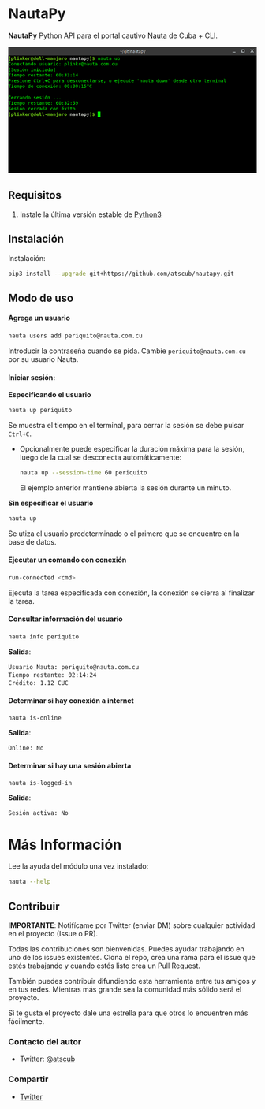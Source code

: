 # NautaPy

__NautaPy__ Python API para el portal cautivo [Nauta](https://secure.etecsa.net:8443/) de Cuba + CLI.

![Screenshot](screenshots/console-screenshot.png?raw=true)

## Requisitos

1. Instale la última versión estable de [Python3](https://www.python.org/downloads/)

## Instalación

Instalación:

```bash
pip3 install --upgrade git+https://github.com/atscub/nautapy.git
```

## Modo de uso

#### Agrega un usuario

```bash
nauta users add periquito@nauta.com.cu
```

Introducir la contraseña cuando se pida. Cambie `periquito@nauta.com.cu` por 
su usuario Nauta.

#### Iniciar sesión:

__Especificando el usuario__

```bash
nauta up periquito
```

Se muestra el tiempo en el terminal, para cerrar la sesión se debe pulsar `Ctrl+C`.

* Opcionalmente puede especificar la duración máxima para la sesión, luego de la cual se desconecta automáticamente:
    
    ```bash
    nauta up --session-time 60 periquito
    ```
    
    El ejemplo anterior mantiene abierta la sesión durante un minuto.

__Sin especificar el usuario__

```bash
nauta up
```
Se utiza el usuario predeterminado o el primero que se encuentre en la base de datos.


#### Ejecutar un comando con conexión

```bash
run-connected <cmd>
```
Ejecuta la tarea especificada con conexión, la conexión se cierra al finalizar la tarea.


#### Consultar información del usuario

```bash
nauta info periquito
```

__Salida__:

```text
Usuario Nauta: periquito@nauta.com.cu
Tiempo restante: 02:14:24
Crédito: 1.12 CUC
```

#### Determinar si hay conexión a internet

```text
nauta is-online
```

__Salida__:
```text
Online: No
```

#### Determinar si hay una sesión abierta

```text
nauta is-logged-in
```

__Salida__:
```text
Sesión activa: No
```
    
# Más Información

Lee la ayuda del módulo una vez instalado:

```bash
nauta --help
```

## Contribuir
__IMPORTANTE__: Notifícame por Twitter (enviar DM) sobre cualquier actividad en el proyecto (Issue o PR).

Todas las contribuciones son bienvenidas. Puedes ayudar trabajando en uno de los issues existentes. 
Clona el repo, crea una rama para el issue que estés trabajando y cuando estés listo crea un Pull Request.

También puedes contribuir difundiendo esta herramienta entre tus amigos y en tus redes. Mientras
más grande sea la comunidad más sólido será el proyecto. 

Si te gusta el proyecto dale una estrella para que otros lo encuentren más fácilmente.

### Contacto del autor 

- Twitter: [@atscub](https://twitter.com/atscub)


### Compartir
- [Twitter](https://twitter.com/intent/tweet?url=https%3A%2F%2Fgithub.com%2Fatscub%2Fnautapy%2F&text=Python%20API%20para%20el%20portal%20cautivo%20Nauta%20de%20Cuba%20%2B%20CLI)
